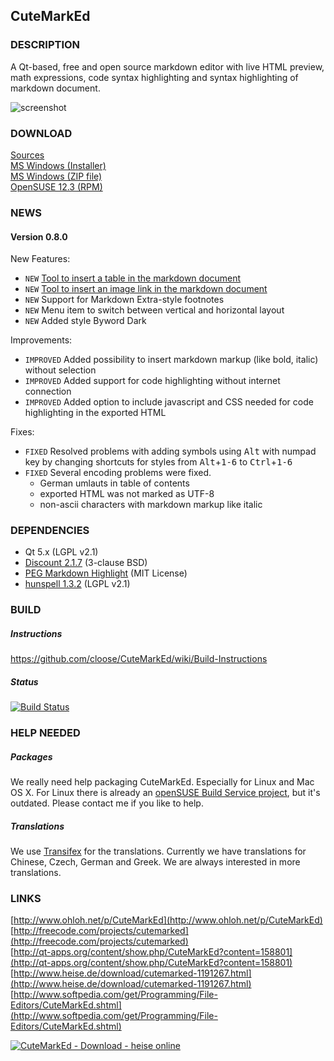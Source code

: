 ## CuteMarkEd

### DESCRIPTION

A Qt-based, free and open source markdown editor with live HTML preview, math expressions, code syntax highlighting and syntax highlighting of markdown document.

![screenshot](http://cloose.github.io/CuteMarkEd/images/screenshot_06.png)

### DOWNLOAD

[Sources](https://github.com/cloose/CuteMarkEd/archive/v0.8.0.tar.gz)  
[MS Windows (Installer)](https://github.com/cloose/CuteMarkEd/releases/download/v0.8.0/cutemarked-0.8.0.msi)  
[MS Windows (ZIP file)](https://github.com/cloose/CuteMarkEd/releases/download/v0.8.0/cutemarked-0.8.0.zip)  
[OpenSUSE 12.3 (RPM)](https://build.opensuse.org/project/show?project=home%3Acloose1974)  

### NEWS

#### Version 0.8.0

New Features:

* `NEW` [Tool to insert a table in the markdown document](http://www.christian-loose.de/wordpress/2013/10/cutemarked-v0-8-0-preview-table-tool/)
* `NEW` [Tool to insert an image link in the markdown document](http://www.christian-loose.de/wordpress/2013/11/cutemarked-v0-8-0-preview-image-tool/)
* `NEW` Support for Markdown Extra-style footnotes
* `NEW` Menu item to switch between vertical and horizontal layout
* `NEW` Added style Byword Dark

Improvements:

* `IMPROVED` Added possibility to insert markdown markup (like bold, italic) without selection
* `IMPROVED` Added support for code highlighting without internet connection
* `IMPROVED` Added option to include javascript and CSS needed for code highlighting in the exported HTML

Fixes:

* `FIXED` Resolved problems with adding symbols using <kbd>Alt</kbd> with numpad key by changing shortcuts for styles from <kbd>Alt</kbd>+<kbd>1-6</kbd> to  <kbd>Ctrl</kbd>+<kbd>1-6</kbd>
* `FIXED` Several encoding problems were fixed.
  * German umlauts in table of contents
  * exported HTML was not marked as UTF-8
  * non-ascii characters with markdown markup like italic


### DEPENDENCIES

* Qt 5.x (LGPL v2.1)
* [Discount 2.1.7](http://www.pell.portland.or.us/~orc/Code/discount/) (3-clause BSD)
* [PEG Markdown Highlight](http://hasseg.org/peg-markdown-highlight/) (MIT License)
* [hunspell 1.3.2](http://hunspell.sourceforge.net/) (LGPL v2.1)

### BUILD

##### Instructions

https://github.com/cloose/CuteMarkEd/wiki/Build-Instructions

##### Status

[![Build Status](https://travis-ci.org/cloose/CuteMarkEd.png)](https://travis-ci.org/cloose/CuteMarkEd)

### HELP NEEDED

##### Packages

We really need help packaging CuteMarkEd. Especially for Linux and Mac OS X. For Linux there is already an [openSUSE Build Service project](https://build.opensuse.org/package/show/home:cloose1974/CuteMarkEd), but it's outdated. Please contact me if you like to help.

##### Translations

We use [Transifex](https://www.transifex.com/projects/p/cutemarked) for the translations. Currently we have translations for Chinese, Czech, German and Greek. We are always interested in more translations.


### LINKS

[http://www.ohloh.net/p/CuteMarkEd](http://www.ohloh.net/p/CuteMarkEd)  
[http://freecode.com/projects/cutemarked](http://freecode.com/projects/cutemarked)  
[http://qt-apps.org/content/show.php/CuteMarkEd?content=158801](http://qt-apps.org/content/show.php/CuteMarkEd?content=158801)  
[http://www.heise.de/download/cutemarked-1191267.html](http://www.heise.de/download/cutemarked-1191267.html)  
[http://www.softpedia.com/get/Programming/File-Editors/CuteMarkEd.shtml](http://www.softpedia.com/get/Programming/File-Editors/CuteMarkEd.shtml)

[![CuteMarkEd - Download - heise online](http://www.heise.de/software/icons/download_logo1.png)](http://www.heise.de/download/cutemarked-1191267.html)